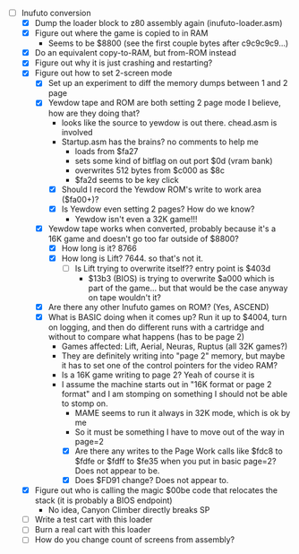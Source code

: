 - [ ] Inufuto conversion
    - [x] Dump the loader block to z80 assembly again (inufuto-loader.asm)
    - [x] Figure out where the game is copied to in RAM
        - Seems to be $8800 (see the first couple bytes after c9c9c9c9...)
    - [x] Do an equivalent copy-to-RAM, but from-ROM instead
    - [x] Figure out why it is just crashing and restarting?
    - [x] Figure out how to set 2-screen mode
        - [x] Set up an experiment to diff the memory dumps between 1 and 2 page
        - [x] Yewdow tape and ROM are both setting 2 page mode I believe, how are they doing that?
            - looks like the source to yewdow is out there. chead.asm is involved
            - Startup.asm has the brains? no comments to help me
                - loads from $fa27
                - sets some kind of bitflag on out port $0d (vram bank)
                - overwrites 512 bytes from $c000 as $8c
                - $fa2d seems to be key click
            - [x] Should I record the Yewdow ROM's write to work area ($fa00+)?
            - [x] Is Yewdow even setting 2 pages? How do we know?
                - Yewdow isn't even a 32K game!!!
        - [x] Yewdow tape works when converted, probably because it's a 16K game and doesn't go too far outside of $8800?
            - [x] How long is it? 8766
            - [x] How long is Lift? 7644. so that's not it.
                - [ ] Is Lift trying to overwrite itself?? entry point is $403d
                    - $13b3 (BIOS) is trying to overwrite $a000 which is part of the game... but that would be the case anyway on tape wouldn't it?
        - [x] Are there any other Inufuto games on ROM? (Yes, ASCEND)
        - [x] What is BASIC doing when it comes up? Run it up to $4004, turn on logging, and then do different runs with a cartridge and without to compare what happens (has to be page 2)
            - Games affected: Lift, Aerial, Neuras, Ruptus (all 32K games?)
            - They are definitely writing into "page 2" memory, but maybe it has to set one of the control pointers for the video RAM?
            - Is a 16K game writing to page 2? Yeah of course it is
            - I assume the machine starts out in "16K format or page 2 format" and I am stomping on something I should not be able to stomp on.
                - MAME seems to run it always in 32K mode, which is ok by me
                - So it must be something I have to move out of the way in page=2
                - [x] Are there any writes to the Page Work calls like $fdc8 to $fdfe or $fdff to $fe35 when you put in basic page=2? Does not appear to be.
                - [x] Does $FD91 change? Does not appear to.
    - [x] Figure out who is calling the magic $00be code that relocates the stack (it is probably a BIOS endpoint)
        - No idea, Canyon Climber directly breaks SP
    - [ ] Write a test cart with this loader
    - [ ] Burn a real cart with this loader
    - [ ] How do you change count of screens from assembly?

